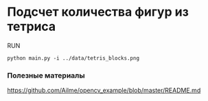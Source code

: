 # Подсчет количества фигур из тетриса

RUN

    python main.py -i ../data/tetris_blocks.png

### Полезные материалы

https://github.com/Ailme/opencv_example/blob/master/README.md